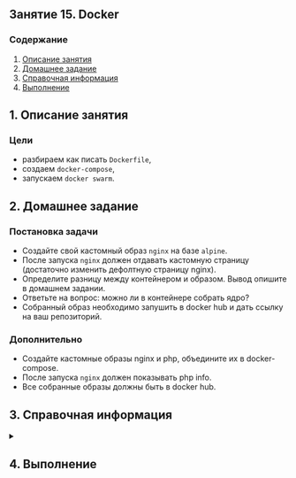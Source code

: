## Занятие 15. Docker
### Содержание
1. [Описание занятия](#description)  
2. [Домашнее задание](#homework)  
3. [Справочная информация](#info)  
4. [Выполнение](#exec)  

## 1. Описание занятия <a name="description"></a>
### Цели
- разбираем как писать `Dockerfile`,  
- создаем `docker-compose`,  
- запускаем `docker swarm`.  

## 2. Домашнее задание  <a name="homework"></a>
### Постановка задачи
- Создайте свой кастомный образ `nginx` на базе `alpine`.  
- После запуска `nginx` должен отдавать кастомную страницу (достаточно изменить дефолтную страницу nginx).  
- Определите разницу между контейнером и образом. Вывод опишите в домашнем задании.  
- Ответьте на вопрос: можно ли в контейнере собрать ядро?  
- Собранный образ необходимо запушить в docker hub и дать ссылку на ваш репозиторий.  
### Дополнительно
- Создайте кастомные образы nginx и php, объедините их в docker-compose.  
- После запуска `nginx` должен показывать php info.  
- Все собранные образы должны быть в docker hub.  

## 3. Справочная информация <a name="info"></a>  

<details>
   <summary></summary>
   
[www.docker.com](https://www.docker.com/)  
[Введение в Docker](https://docs.docker.com/get-started/)  
[Документация](https://docs.docker.com/engine/docker-overview/)  
[Dockerfile reference](https://docs.docker.com/engine/reference/builder/)

`Контейнер` - это не что иное, как работающий процесс, к которому применены некоторые дополнительные функции инкапсуляции, чтобы сохранить его изолированным от хоста и других контейнеров. Одним из наиболее важных аспектов изоляции контейнера является то, что каждый контейнер взаимодействует со своей собственной частной файловой системой; эта файловая система предоставлена образом Docker.  
`Образ` включает в себя все необходимое для запуска приложения - код или двоичный файл, среды выполнения, зависимости и любые другие требуемые объекты файловой системы.

`docker images` -- список всех установленных образов  
`docker pull image` - скачать образ image  
`docker ps`  
`docker ps -a` - список контейнеров    
`docker run -d -p port:port container_name` — запуск контейнера;  
`docker stop container_name`  
`docker logs container_name` - вывод логов контейнеров  
`docker inspect container_name` - информация по запущенному контейнеру  
`docker build -t dockerhub_login/reponame:ver`  
`docker push/pull`  
`docker exec -it container_name bash`  
`` -

`Docker-файл` — инструкции для `Docker` по настройке и запуску приложений. В `Docker-файле` находится описание базового образа, на котором построен контейнер. Одни из самых популярных образов — Python, Ubuntu и Alpine.
С помощью дополнительных слоёв в Docker-файле можно добавить необходимое ПО. Например, можно указать, что Docker’у нужно добавить библиотеки NumPy, Pandas и Scikit-learn.

</details>

## 4. Выполнение <a name="exec"></a>  
